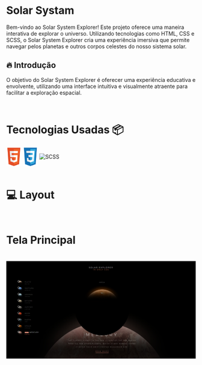 
# Solar Systam

Bem-vindo ao Solar System Explorer! Este projeto oferece uma maneira interativa de explorar o universo. Utilizando tecnologias como HTML, CSS e SCSS, o Solar System Explorer cria uma experiência imersiva que permite navegar pelos planetas e outros corpos celestes do nosso sistema solar.
<br />

## 🔥 Introdução
O objetivo do Solar System Explorer é oferecer uma experiência educativa e envolvente, utilizando uma interface intuitiva e visualmente atraente para facilitar a exploração espacial.

<br />
<h1>Tecnologias Usadas 📦</h1>

<div style="flex-basis: 48%;">
  <img align="center" alt="HTML" height="50" width="40" src="https://raw.githubusercontent.com/devicons/devicon/master/icons/html5/html5-original.svg">
  <img align="center" alt="CSS" height="50" width="40" src="https://raw.githubusercontent.com/devicons/devicon/master/icons/css3/css3-original.svg">
  <img align="center" alt="SCSS" height="50" width="40" src="https://cdn.jsdelivr.net/gh/devicons/devicon@latest/icons/sass/sass-original.svg">  
</div>

<br />
<h1>💻 Layout</h1> 
<br />
<h1> Tela Principal <h1>

<div>
  <img src='./readmePhoto/photo.jpeg'>
<div>

